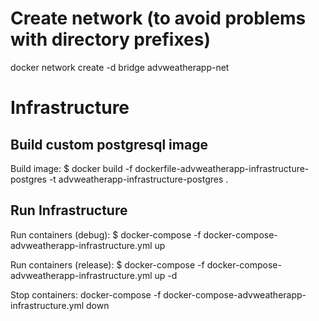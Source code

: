 # Create network (to avoid problems with directory prefixes)
docker network create -d bridge advweatherapp-net

# Infrastructure

## Build custom postgresql image
Build image: $ docker build -f dockerfile-advweatherapp-infrastructure-postgres -t advweatherapp-infrastructure-postgres .

## Run Infrastructure

Run containers (debug): $ docker-compose -f docker-compose-advweatherapp-infrastructure.yml up

Run containers (release): $ docker-compose -f docker-compose-advweatherapp-infrastructure.yml up -d

Stop containers: docker-compose -f docker-compose-advweatherapp-infrastructure.yml down